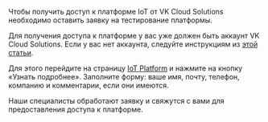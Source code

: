 Чтобы получить доступ к платформе IoT от VK Cloud Solutions необходимо оставить заявку на тестирование платформы. 

<warn>

Для получения доступа к платформе у вас уже должен быть аккаунт VK Cloud Solutions.
Если у вас нет аккаунта, следуйте инструкциям из [этой статьи](https://mcs.mail.ru/docs/ru/additionals/start/get-started/registration).  

</warn>

Для этого перейдите на страницу [IoT Platform](https://mcs.mail.ru/iot/) и нажмите на кнопку «Узнать подробнее». Заполните форму: ваше имя, почту, телефон, компанию и комментарии, если они имеются.

Наши специалисты обработают заявку и свяжутся с вами для предоставления доступа к платформе.


